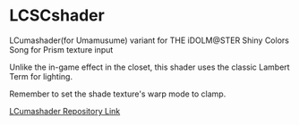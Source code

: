 # LCSCshader
LCumashader(for Umamusume) variant for THE iDOLM@STER Shiny Colors Song for Prism texture input

Unlike the in-game effect in the closet, this shader uses the classic Lambert Term for lighting.

Remember to set the shade texture's warp mode to clamp.

[LCumashader Repository Link](https://github.com/Jebe89/LCumashader)
